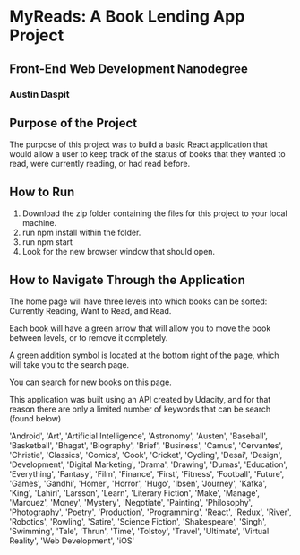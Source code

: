 # MyReads: A Book Lending App Project

## Front-End Web Development Nanodegree

### Austin Daspit

## Purpose of the Project

The purpose of this project was to build a basic React application that would allow a user to keep track of the status of books
that they wanted to read, were currently reading, or had read before. 

## How to Run

1. Download the zip folder containing the files for this project to your local machine.
2. run npm install within the folder.
3. run npm start
4. Look for the new browser window that should open.

## How to Navigate Through the Application

The home page will have three levels into which books can be sorted: Currently Reading, Want to Read, and Read.

Each book will have a green arrow that will allow you to move the book between levels, or to remove it completely.

A green addition symbol is located at the bottom right of the page, which will take you to the search page.

You can search for new books on this page.

This application was built using an API created by Udacity, and for that reason there are only a limited number of keywords that can
be search (found below)

'Android', 'Art', 'Artificial Intelligence', 'Astronomy', 'Austen', 'Baseball', 'Basketball', 'Bhagat', 'Biography', 'Brief', 'Business', 'Camus', 'Cervantes', 'Christie', 'Classics', 'Comics', 'Cook', 'Cricket', 'Cycling', 'Desai', 'Design', 'Development', 'Digital Marketing', 'Drama', 'Drawing', 'Dumas', 'Education', 'Everything', 'Fantasy', 'Film', 'Finance', 'First', 'Fitness', 'Football', 'Future', 'Games', 'Gandhi', 'Homer', 'Horror', 'Hugo', 'Ibsen', 'Journey', 'Kafka', 'King', 'Lahiri', 'Larsson', 'Learn', 'Literary Fiction', 'Make', 'Manage', 'Marquez', 'Money', 'Mystery', 'Negotiate', 'Painting', 'Philosophy', 'Photography', 'Poetry', 'Production', 'Programming', 'React', 'Redux', 'River', 'Robotics', 'Rowling', 'Satire', 'Science Fiction', 'Shakespeare', 'Singh', 'Swimming', 'Tale', 'Thrun', 'Time', 'Tolstoy', 'Travel', 'Ultimate', 'Virtual Reality', 'Web Development', 'iOS'